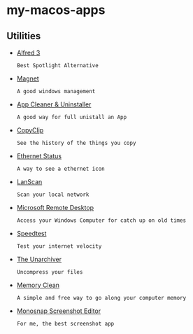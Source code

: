 # my-macos-apps

## Utilities
* [Alfred 3](http://www.alfredapp.com/)
	```
	Best Spotlight Alternative
	```

* [Magnet](https://apps.apple.com/us/app/magnet/id441258766?mt=12)
	```
	A good windows management
	```
	
* [App Cleaner & Uninstaller](https://nektony.com/mac-app-cleaner)
	```
	A good way for full unistall an App
	```

* [CopyClip](https://apps.apple.com/br/app/copyclip-clipboard-history/id595191960?mt=12)
	```
	See the history of the things you copy
	```

* [Ethernet Status](https://apps.apple.com/br/app/ethernet-status-lite/id1227616292?mt=12)
	```
	A way to see a ethernet icon
	```

* [LanScan](https://apps.apple.com/br/app/lanscan/id472226235?mt=12)
	```
	Scan your local network
	```

* [Microsoft Remote Desktop](https://apps.apple.com/br/app/microsoft-remote-desktop/id1295203466?mt=12)
	```
	Access your Windows Computer for catch up on old times
	```

* [Speedtest](https://apps.apple.com/br/app/speedtest-teste-de-velocide/id300704847)
	```
	Test your internet velocity
	```

* [The Unarchiver](https://apps.apple.com/br/app/the-unarchiver/id425424353?mt=12)
	```
	Uncompress your files
	```

* [Memory Clean](https://fiplab.com/apps/memory-clean-for-mac)
	```
	A simple and free way to go along your computer memory
	```

* [Monosnap Screenshot Editor](https://apps.apple.com/us/app/monosnap-screenshot-editor/id540348655?mt=12)
	```
	For me, the best screenshot app
	```
